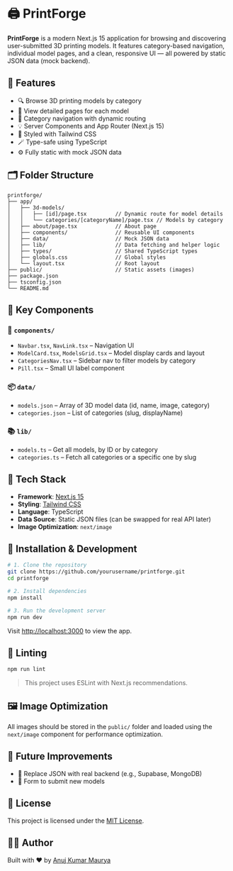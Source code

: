 # 🖨️ PrintForge

**PrintForge** is a modern Next.js 15 application for browsing and discovering user-submitted 3D printing models. It features category-based navigation, individual model pages, and a clean, responsive UI — all powered by static JSON data (mock backend).

## 🚀 Features

- 🔍 Browse 3D printing models by category
- 🧩 View detailed pages for each model
- 🧭 Category navigation with dynamic routing
- 💡 Server Components and App Router (Next.js 15)
- 💨 Styled with Tailwind CSS
- 🪄 Type-safe using TypeScript
- ⚙️ Fully static with mock JSON data

## 🗂️ Folder Structure

```
printforge/
├── app/
│   ├── 3d-models/
│   │   ├── [id]/page.tsx         // Dynamic route for model details
│   │   └── categories/[categoryName]/page.tsx // Models by category
│   ├── about/page.tsx            // About page
│   ├── components/               // Reusable UI components
│   ├── data/                     // Mock JSON data
│   ├── lib/                      // Data fetching and helper logic
│   ├── types/                    // Shared TypeScript types
│   ├── globals.css               // Global styles
│   └── layout.tsx                // Root layout
├── public/                       // Static assets (images)
├── package.json
├── tsconfig.json
└── README.md
```

## 🧠 Key Components

### 🧩 `components/`

- `Navbar.tsx`, `NavLink.tsx` – Navigation UI
- `ModelCard.tsx`, `ModelsGrid.tsx` – Model display cards and layout
- `CategoriesNav.tsx` – Sidebar nav to filter models by category
- `Pill.tsx` – Small UI label component

### 📦 `data/`

- `models.json` – Array of 3D model data (id, name, image, category)
- `categories.json` – List of categories (slug, displayName)

### 📚 `lib/`

- `models.ts` – Get all models, by ID or by category
- `categories.ts` – Fetch all categories or a specific one by slug

## 🧪 Tech Stack

- **Framework**: [Next.js 15](https://nextjs.org/docs)
- **Styling**: [Tailwind CSS](https://tailwindcss.com/)
- **Language**: TypeScript
- **Data Source**: Static JSON files (can be swapped for real API later)
- **Image Optimization**: `next/image`

## 🔧 Installation & Development

```bash
# 1. Clone the repository
git clone https://github.com/yourusername/printforge.git
cd printforge

# 2. Install dependencies
npm install

# 3. Run the development server
npm run dev
```

Visit [http://localhost:3000](http://localhost:3000) to view the app.

## 🧹 Linting

```bash
npm run lint
```

> This project uses ESLint with Next.js recommendations.

## 🖼️ Image Optimization

All images should be stored in the `public/` folder and loaded using the `next/image` component for performance optimization.

## 📁 Future Improvements

- 🔌 Replace JSON with real backend (e.g., Supabase, MongoDB)
- 📝 Form to submit new models


## 📄 License

This project is licensed under the [MIT License](LICENSE).

## 👨‍💻 Author

Built with ❤️ by [Anuj Kumar Maurya](https://github.com/codeXanu)
